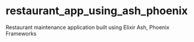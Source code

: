 # restaurant_app_using_ash_phoenix
Restaurant maintenance application built using Elixir Ash, Phoenix Frameworks
